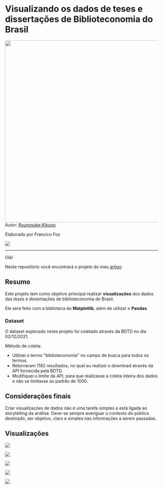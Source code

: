 # Visualizando os dados de teses e dissertações de Biblioteconomia do Brasil


<img src="https://images.unsplash.com/photo-1600431521340-491eca880813?ixlib=rb-1.2.1&ixid=MnwxMjA3fDB8MHxwaG90by1wYWdlfHx8fGVufDB8fHx8&auto=format&fit=crop&w=869&q=80" height="600" width="1000"></a>  
Autor: [Ryunosuke Kikuno](https://unsplash.com/photos/FKqxZ58bVjU) 


Elaborado por Francico Foz

<a href="https://img.shields.io/badge/author-gustavolq-blue.svg)](https://www.linkedin.com/in/francisco-tadeu-foz/" target="_blank"><img src="https://img.shields.io/badge/-LinkedIn-%230077B5?style=for-the-badge&logo=linkedin&logoColor=white" target="_blank"></a>  

---

Olá! 

Neste repositório você encontrará o projeto do meu [artigo]() 


## Resumo

Este projeto tem como objetivo principal realizar **visualizações** dos dados das teses e dissertações de biblioteconomia do Brasil.

Ele será feito com a biblioteca do **Matplotlib**, além de utilizar o **Pandas**.


### Dataset

O dataset explorado neste projeto foi coletado através da BDTD no dia 02/12/2021.

Método de coleta:
* Utilizei o termo "biblioteconomia" no campo de busca para todos os termos.
* Retornaram 1182 resultados, no qual eu realizei o download através da API fornecida pela BDTD.
* Modifiquei o limite da API, para que realizasse a coleta inteira dos dados e não se limitasse ao padrão de 1000.

## Considerações finais

Criar visualizações de dados não é uma tarefa simples e está ligada ao storytelling da análise.
Deve-se sempre averiguar o contexto do público destinado, ser objetivo, claro e simples nas informações a serem passadas.

## Visualizações

![](https://github.com/FranciscoFoz/Visualizacoes_TesesDissertacoes_Biblioteconomia_Brasil/raw/main/Gr%C3%A1ficos/Quantidade_documentos.png)

![](https://github.com/FranciscoFoz/Visualizacoes_TesesDissertacoes_Biblioteconomia_Brasil/raw/main/Gr%C3%A1ficos/Quantidade_teses_dissertacoes_.png)

![](https://github.com/FranciscoFoz/Visualizacoes_TesesDissertacoes_Biblioteconomia_Brasil/raw/main/Gr%C3%A1ficos/Quantidade_teses_dissertacoes_tempo.png)

![](https://github.com/FranciscoFoz/Visualizacoes_TesesDissertacoes_Biblioteconomia_Brasil/raw/main/Gr%C3%A1ficos/Quantidade_dissertacoes_instituicoes.png)

![](https://github.com/FranciscoFoz/Visualizacoes_TesesDissertacoes_Biblioteconomia_Brasil/raw/main/Gr%C3%A1ficos/Quantidade_teses_instituicoes.png)

